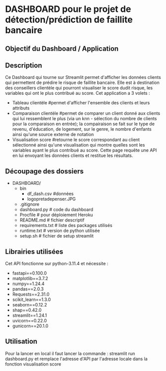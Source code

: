 # DASHBOARD pour le projet de détection/prédiction de faillite bancaire

## Objectif du Dashboard / Application


## Description
Ce Dashboard qui tourne sur Streamlit permet d'afficher les données clients qui permettent de prédire le risque de faillite bancaire.
Elle est à destination des conseillers clientèle qui pourront visualiser le score dudit risque, les variables qui ont le plus contribué au score. Cet application a 3 volets :
- Tableau clientèle #permet d'afficher l'ensemble des clients et leurs attributs
- Comparaison clientèle #permet de comparer un client donné aux clients qui lui ressemblent le plus (via un knn - sélection du nombre de clients pour la comparaison en entrée); la compairaison se fait sur le type de revenu, d'éducation, de logement, sur le genre, le nombre d'enfants ainsi qu'une source externe de notation
- Visualisation score #retourne le score correspondant au client sélectionné ainsi qu'une visualisation qui montre quelles sont les variables ayant le plus contribué au score. Cette page requête une API en lui envoyant les données clients et restitue les résultats.
## Découpage des dossiers
- DASHBOARD/  
  - bin
    - df_dash.csv #données
    - logopretadepenser.JPG 
  - .gitignore
  - dashboard.py # code du dashboard
  - Procfile # pour déploiement Heroku
  - README.md # fichier descriptif
  - requirements.txt # liste des packages utilisés
  - runtime.txt # version de python utilisée
  - setup.sh # fichier de setup streamlit

## Librairies utilisées
Cet API fonctionne sur python-3.11.4 et nécessite :
- fastapi==0.100.0
- matplotlib==3.7.2
- numpy==1.24.4
- pandas==2.0.3
- Requests==2.31.0
- scikit_learn==1.3.0
- seaborn==0.12.2
- shap==0.42.0
- streamlit==1.24.1
- uvicorn==0.22.0
- gunicorn==20.1.0

## Utilisation
Pour la lancer en local il faut lancer la commande : 
streamlit run dashboard.py 
et remplace l'adresse d'API par l'adresse locale dans la fonction visualisation score
